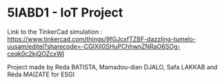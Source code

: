 # 5IABD1 - IoT Project

Link to the TinkerCad simulation : https://www.tinkercad.com/things/9fGJcxfTZBF-dazzling-tumelo-uusam/editel?sharecode=-CGIXII0SHuPChhwnZNRaO6SOg-ceqk0c2kjQOZcxWI

Project made by Reda BATISTA, Mamadou-dian DJALO, Safa LAKKAB and Réda MAIZATE for ESGI
